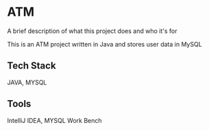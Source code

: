 
# ATM 

A brief description of what this project does and who it's for

This is an ATM project written in Java and stores user data in MySQL


## Tech Stack

JAVA, MYSQL

## Tools
IntelliJ IDEA, MYSQL Work Bench
